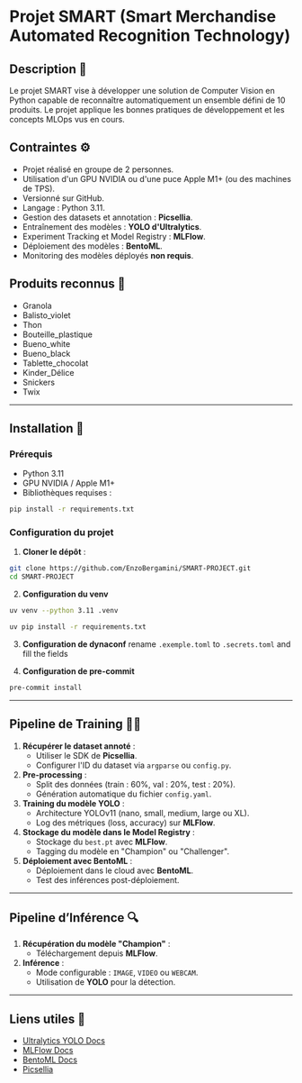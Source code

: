# Projet SMART (Smart Merchandise Automated Recognition Technology)

## Description 📌
Le projet SMART vise à développer une solution de Computer Vision en Python capable de reconnaître automatiquement un ensemble défini de 10 produits. Le projet applique les bonnes pratiques de développement et les concepts MLOps vus en cours.

## Contraintes ⚙️
- Projet réalisé en groupe de 2 personnes.
- Utilisation d'un GPU NVIDIA ou d'une puce Apple M1+ (ou des machines de TPS).
- Versionné sur GitHub.
- Langage : Python 3.11.
- Gestion des datasets et annotation : **Picsellia**.
- Entraînement des modèles : **YOLO d'Ultralytics**.
- Experiment Tracking et Model Registry : **MLFlow**.
- Déploiement des modèles : **BentoML**.
- Monitoring des modèles déployés **non requis**.

## Produits reconnus 🎯
- Granola
- Balisto_violet
- Thon
- Bouteille_plastique
- Bueno_white
- Bueno_black
- Tablette_chocolat
- Kinder_Délice
- Snickers
- Twix

---

## Installation 🚀

### Prérequis
- Python 3.11
- GPU NVIDIA / Apple M1+
- Bibliothèques requises :
```sh
pip install -r requirements.txt
```

### Configuration du projet
1. **Cloner le dépôt** :
```sh
git clone https://github.com/EnzoBergamini/SMART-PROJECT.git
cd SMART-PROJECT
```

2. **Configuration du venv**
```sh
uv venv --python 3.11 .venv

uv pip install -r requirements.txt
```

3. **Configuration de dynaconf**
rename `.exemple.toml` to `.secrets.toml` and fill the fields

4. **Configuration de pre-commit**
```sh
pre-commit install
```

---

## Pipeline de Training 🏋️‍♂️
1. **Récupérer le dataset annoté** :
   - Utiliser le SDK de **Picsellia**.
   - Configurer l'ID du dataset via `argparse` ou `config.py`.
2. **Pre-processing** :
   - Split des données (train : 60%, val : 20%, test : 20%).
   - Génération automatique du fichier `config.yaml`.
3. **Training du modèle YOLO** :
   - Architecture YOLOv11 (nano, small, medium, large ou XL).
   - Log des métriques (loss, accuracy) sur **MLFlow**.
4. **Stockage du modèle dans le Model Registry** :
   - Stockage du `best.pt` avec **MLFlow**.
   - Tagging du modèle en "Champion" ou "Challenger".
5. **Déploiement avec BentoML** :
   - Déploiement dans le cloud avec **BentoML**.
   - Test des inférences post-déploiement.

---

## Pipeline d’Inférence 🔍
1. **Récupération du modèle "Champion"** :
   - Téléchargement depuis **MLFlow**.
2. **Inférence** :
   - Mode configurable : `IMAGE`, `VIDEO` ou `WEBCAM`.
   - Utilisation de **YOLO** pour la détection.

---

## Liens utiles 🔗
- [Ultralytics YOLO Docs](https://docs.ultralytics.com/)
- [MLFlow Docs](https://mlflow.org/docs/latest/index.html)
- [BentoML Docs](https://www.bentoml.com/)
- [Picsellia](https://www.picsellia.com/)
